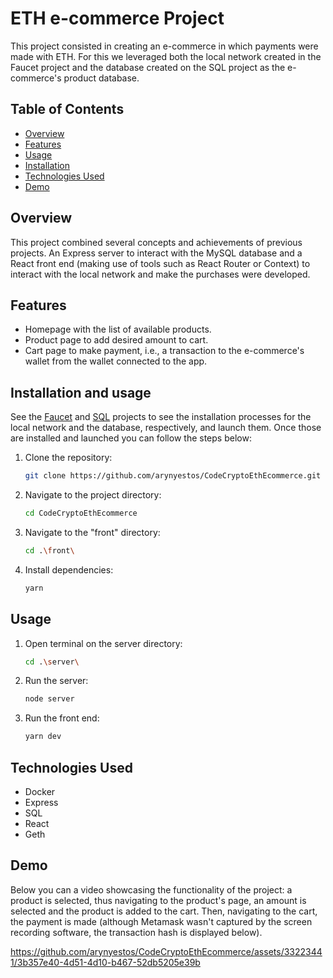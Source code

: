 # ETH e-commerce Project

This project consisted in creating an e-commerce in which payments were made with ETH. For this we leveraged both the local network created in the Faucet project and the database created on the SQL project as the e-commerce's product database.

## Table of Contents
- [Overview](#overview)
- [Features](#features)
- [Usage](#usage)
- [Installation](#installation)
- [Technologies Used](#technologies-used)
- [Demo](#demo)

## Overview

This project combined several concepts and achievements of previous projects. An Express server to interact with the MySQL database and a React front end (making use of tools such as React Router or Context) to interact with the local network and make the purchases were developed.

## Features

- Homepage with the list of available products.
- Product page to add desired amount to cart.
- Cart page to make payment, i.e., a transaction to the e-commerce's wallet from the wallet connected to the app.

## Installation and usage

See the [Faucet](https://github.com/arynyestos/CodeCryptoFaucetProject) and [SQL](https://github.com/arynyestos/CodeCryptoSqlProject) projects to see the installation processes for the local network and the database, respectively, and launch them. Once those are installed and launched you can follow the steps below:

1. Clone the repository:

   ```bash
   git clone https://github.com/arynyestos/CodeCryptoEthEcommerce.git
   ```

2. Navigate to the project directory:

   ```bash
   cd CodeCryptoEthEcommerce
   ```

3. Navigate to the "front" directory:

   ```bash
   cd .\front\
   ```
   
4. Install dependencies:
   ```bash
   yarn
   ```
     
## Usage
   
1. Open terminal on the server directory:
   ```bash
   cd .\server\  
   ```
2. Run the server:
    ```bash
    node server 
    ```
3. Run the front end:
   ```bash
   yarn dev
   ```

## Technologies Used
- Docker
- Express
- SQL
- React
- Geth

## Demo

Below you can a video showcasing the functionality of the project: a product is selected, thus navigating to the product's page, an amount is selected and the product is added to the cart. Then, navigating to the cart, the payment is made (although Metamask wasn't captured by the screen recording software, the transaction hash is displayed below).

https://github.com/arynyestos/CodeCryptoEthEcommerce/assets/33223441/3b357e40-4d51-4d10-b467-52db5205e39b





